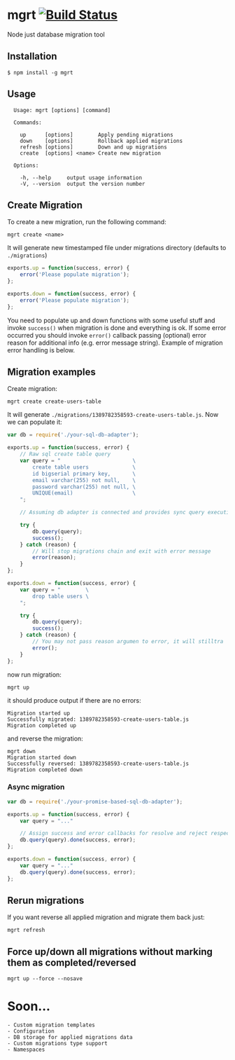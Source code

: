 # mgrt [![Build Status](https://travis-ci.org/boo1ean/mgrt.png?branch=master)](https://travis-ci.org/boo1ean/mgrt)

  Node just database migration tool

## Installation

    $ npm install -g mgrt

## Usage

```
  Usage: mgrt [options] [command]

  Commands:

    up      [options]        Apply pending migrations
    down    [options]        Rollback applied migrations
    refresh [options]        Down and up migrations
    create  [options] <name> Create new migration

  Options:

    -h, --help     output usage information
    -V, --version  output the version number
```

## Create Migration

To create a new migration, run the following command:

	mgrt create <name>

It will generate new timestamped file under migrations directory (defaults to `./migrations`)

```javascript
exports.up = function(success, error) {
	error('Please populate migration');
};

exports.down = function(success, error) {
	error('Please populate migration');
};
```

You need to populate up and down functions with some useful stuff and invoke `success()` when migration is done and everything is ok.
If some error occurred you should invoke `error()` callback passing (optional) error reason for additional info (e.g. error message string).
Example of migration error handling is below.

## Migration examples

Create migration:

	mgrt create create-users-table

It will generate `./migrations/1389782358593-create-users-table.js`.
Now we can populate it:

```js
var db = require('./your-sql-db-adapter');

exports.up = function(success, error) {
	// Raw sql create table query
	var query = "                       \
		create table users              \
		id bigserial primary key,       \
		email varchar(255) not null,    \
		password varchar(255) not null, \
		UNIQUE(email)                   \
	";

	// Assuming db adapter is connected and provides sync query execution

	try {
		db.query(query);
		success();
	} catch (reason) {
		// Will stop migrations chain and exit with error message
		error(reason);
	}
};

exports.down = function(success, error) {
	var query = "        \
		drop table users \
	";

	try {
		db.query(query);
		success();
	} catch (reason) {
		// You may not pass reason argumen to error, it will stilltra
		error();
	}
};
```

now run migration:

	mgrt up

it should produce output if there are no errors:

	Migration started up
	Successfully migrated: 1389782358593-create-users-table.js
	Migration completed up

and reverse the migration:

	mgrt down
	Migration started down
	Successfully reversed: 1389782358593-create-users-table.js
	Migration completed down

### Async migration

```js
var db = require('./your-promise-based-sql-db-adapter');

exports.up = function(success, error) {
	var query = "..."

	// Assign success and error callbacks for resolve and reject respectively
	db.query(query).done(success, error);
};

exports.down = function(success, error) {
	var query = "..."
	db.query(query).done(success, error);
};
```

## Rerun migrations

If you want reverse all applied migration and migrate them back just:

	mgrt refresh

## Force up/down all migrations without marking them as completed/reversed

	mgrt up --force --nosave

# Soon...
	- Custom migration templates
	- Configuration
	- DB storage for applied migrations data
	- Custom migrations type support
	- Namespaces
